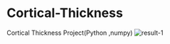 # Cortical-Thickness
Cortical Thickness Project(Python ,numpy)
![result-1](https://user-images.githubusercontent.com/42289126/187239017-a6678393-1339-4a1f-96bd-1a6a93aee611.png)
